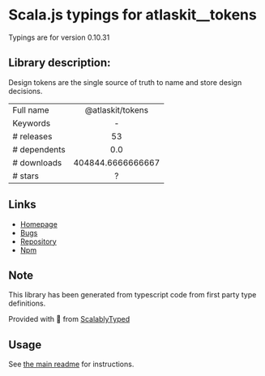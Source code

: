 
# Scala.js typings for atlaskit__tokens

Typings are for version 0.10.31

## Library description:
Design tokens are the single source of truth to name and store design decisions.

|                    |                 |
| ------------------ | :-------------: |
| Full name          | @atlaskit/tokens |
| Keywords           | - |
| # releases         | 53 |
| # dependents       | 0.0 |
| # downloads        | 404844.6666666667 |
| # stars            | ? |

## Links
- [Homepage](https://bitbucket.org/atlassian/atlassian-frontend-mirror#readme)
- [Bugs](https://bitbucket.org/atlassian/atlassian-frontend-mirror/issues)
- [Repository](https://bitbucket.org/atlassian/atlassian-frontend-mirror)
- [Npm](https://www.npmjs.com/package/%40atlaskit%2Ftokens)
    


## Note
This library has been generated from typescript code from first party type definitions.

Provided with :purple_heart: from [ScalablyTyped](https://github.com/oyvindberg/ScalablyTyped)

## Usage
See [the main readme](../../readme.md) for instructions.


